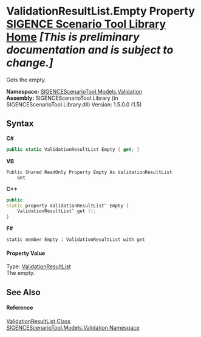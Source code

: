 # ValidationResultList.Empty Property <a href="https://github.com/ObiWanLansi/SIGENCE-Scenario-Tool">SIGENCE Scenario Tool Library Home</a> _**\[This is preliminary documentation and is subject to change.\]**_

Gets the empty.

**Namespace:**&nbsp;<a href="c1935188-4c62-0b74-35e9-17e598460e6b.md">SIGENCEScenarioTool.Models.Validation</a><br />**Assembly:**&nbsp;SIGENCEScenarioTool.Library (in SIGENCEScenarioTool.Library.dll) Version: 1.5.0.0 (1.5)

## Syntax

**C#**<br />
``` C#
public static ValidationResultList Empty { get; }
```

**VB**<br />
``` VB
Public Shared ReadOnly Property Empty As ValidationResultList
	Get
```

**C++**<br />
``` C++
public:
static property ValidationResultList^ Empty {
	ValidationResultList^ get ();
}
```

**F#**<br />
``` F#
static member Empty : ValidationResultList with get

```


#### Property Value
Type: <a href="df707a50-45c8-a22d-ff4e-a58cc930271b.md">ValidationResultList</a><br />The empty.

## See Also


#### Reference
<a href="df707a50-45c8-a22d-ff4e-a58cc930271b.md">ValidationResultList Class</a><br /><a href="c1935188-4c62-0b74-35e9-17e598460e6b.md">SIGENCEScenarioTool.Models.Validation Namespace</a><br />